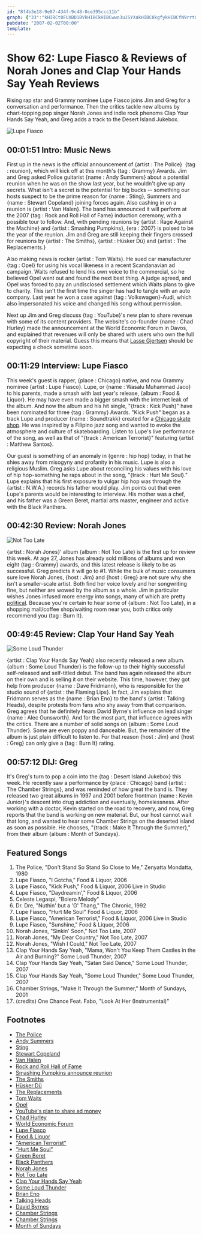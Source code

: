 ```yaml
---
id: "8f4b3e18-9e87-434f-9c48-0ce395ccc11b"
graph: {"33":"kHIBCt0FUXBD1BVkHIBCkHIBCwwo3uJSYXakHIBC0kgfykHIBCfN9rrt0FUXN1noQt0FUXt0FUXuIFlDBLej8adrSb","J5":"BKVd6MOJ5z3tRZRBKVd63TmBdBKVd604xINBKVd6BD1BVBKVd6BKVd6oQRbIBB5sDBD1BV04xINPmDmp3TmBdBLfgI","1YU":"BD1BVBF53CBF53CkVjO2X6cfdgMit6BHm1GgMit6","2AX":"N6cp9qQbmKN6cp9P6sZ2BAyq6N6cp9BKuZIP6sZ2BLCzxcMXwhX6cfdgMit6BHm1GgMit6","2NC":"6ZQjVMOJ5z6ZQjVFAmjn6ZQjVUgfr90UlVV6ZQjV0UlVVUgfr9"}
pubdate: "2007-02-02T00:00"
template: 
---
```






# Show 62: Lupe Fiasco & Reviews of Norah Jones and Clap Your Hands Say Yeah Reviews

Rising rap star and Grammy nominee Lupe Fiasco joins Jim and Greg for a conversation and performance. Then the critics tackle new albums by chart-topping pop singer Norah Jones and indie rock phenoms Clap Your Hands Say Yeah, and Greg adds a track to the Desert Island Jukebox.

![Lupe Fiasco](https://static.soundopinions.org/images/2007/lupefiasco.jpg)



## 00:01:51 Intro: Music News

First up in the news is the official announcement of {artist : The Police}  {tag : reunion}, which will kick off at this month's {tag : Grammy} Awards. Jim and Greg asked Police guitarist {name : Andy Summers} about a potential reunion when he was on the show last year, but he wouldn't give up any secrets. What isn't a secret is the potential for big bucks -- something our hosts suspect to be the prime reason for {name : Sting}, Summers and {name : Stewart Copeland} joining forces again. Also cashing in on a reunion is {artist : Van Halen}. The band has announced it will perform at the 2007 {tag : Rock and Roll Hall of Fame} induction ceremony, with a possible tour to follow. And, with pending reunions by {artist : Rage Against the Machine} and {artist : Smashing Pumpkins}, {era : 2007} is poised to be the year of the reunion. Jim and Greg are still keeping their fingers crossed for reunions by {artist : The Smiths}, {artist : Hüsker Dü} and {artist : The Replacements.}

Also making news is rocker {artist : Tom Waits}. He sued car manufacturer {tag : Opel} for using his vocal likeness in a recent Scandanavian ad campaign. Waits refused to lend his own voice to the commercial, so he believed Opel went out and found the next best thing. A judge agreed, and Opel was forced to pay an undisclosed settlement which Waits plans to give to charity. This isn't the first time the singer has had to tangle with an auto company. Last year he won a case against {tag : Volkswagen}-Audi, which also impersonated his voice and changed his song without permission.

Next up Jim and Greg discuss {tag : YouTube}'s new plan to share revenue with some of its content providers. The website's co-founder {name : Chad Hurley} made the announcement at the World Economic Forum in Davos, and explained that revenues will only be shared with users who own the full copyright of their material. Guess this means that [Lasse Gjertsen](http://www.youtube.com/watch?v=JzqumbhfxRo&eurl) should be expecting a check sometime soon.



## 00:11:29 Interview: Lupe Fiasco

This week's guest is rapper, {place : Chicago} native, and now Grammy nominee {artist : Lupe Fiasco}. Lupe, or {name : Wasalu Muhammad Jaco} to his parents, made a smash with last year's release, {album : Food & Liquor}. He may have even made a bigger smash with the internet leak of the album. And now the album and his hit single, "{track : Kick Push}" have been nominated for three {tag : Grammy} Awards. "Kick Push" began as a track Lupe and producer {name : Soundtrakk} created for a [Chicago skate shop](http://www.upriseskateshop.com/). He was inspired by a Filipino jazz song and wanted to evoke the atmosphere and culture of skateboarding. Listen to Lupe's live performance of the song, as well as that of "{track : American Terrorist}" featuring {artist : Matthew Santos}.

Our guest is something of an anomaly in {genre : hip hop} today, in that he shies away from misogyny and profanity in his music. Lupe is also a religious Muslim. Greg asks Lupe about reconciling his values with his love of hip hop-something he raps about in the song, "{track : Hurt Me Soul}." Lupe explains that his first exposure to vulgar hip hop was through the {artist : N.W.A.} records his father would play. Jim points out that even Lupe's parents would be interesting to interview. His mother was a chef, and his father was a Green Beret, martial arts master, engineer and active with the Black Panthers.



## 00:42:30 Review: Norah Jones

![Not Too Late](https://static.soundopinions.org/assets/62/1YU0.jpg)

{artist : Norah Jones}' album {album : Not Too Late} is the first up for review this week. At age 27, Jones has already sold millions of albums and won eight {tag : Grammy} awards, and this latest release is likely to be as successful. Greg predicts it will go to #1. While the bulk of music consumers sure love Norah Jones, {host : Jim} and {host : Greg} are not sure why she isn't a smaller-scale artist. Both find her voice lovely and her songwriting fine, but neither are wowed by the album as a whole. Jim in particular wishes Jones infused more energy into songs, many of which are pretty [political](http://www.lyrics4all.net/n/norah-jones/not-too-late/my-dear-country.php). Because you're certain to hear some of {album : Not Too Late}, in a shopping mall/coffee shop/waiting room near you, both critics only recommend you {tag : Burn It}.



## 00:49:45 Review: Clap Your Hand Say Yeah

![Some Loud Thunder](https://static.soundopinions.org/assets/62/2AX0.jpg)

{artist : Clap Your Hands Say Yeah} also recently released a new album. {album : Some Loud Thunder} is the follow-up to their highly successful self-released and self-titled debut. The band has again released the album on their own and is selling it on their website. This time, however, they got help from producer {name : Dave Fridmann}, who is responsible for the studio sound of {artist : the Flaming Lips}. In fact, Jim explains that Fridmann serves as the {name : Brian Eno} to the band's {artist : Talking Heads}, despite protests from fans who shy away from that comparison. Greg agrees that he definitely hears David Byrne's influence on lead singer {name : Alec Ounsworth}. And for the most part, that influence agrees with the critics. There are a number of solid songs on {album : Some Loud Thunder}. Some are even poppy and danceable. But, the remainder of the album is just plain difficult to listen to. For that reason {host : Jim} and {host : Greg} can only give a {tag : Burn It} rating.



## 00:57:12 DIJ: Greg

It's Greg's turn to pop a coin into the {tag : Desert Island Jukebox} this week. He recently saw a performance by {place : Chicago} band {artist : The Chamber Strings}, and was reminded of how great the band is. They released two great albums in 1997 and 2001 before frontman {name : Kevin Junior}'s descent into drug addiction and eventually, homelessness. After working with a doctor, Kevin started on the road to recovery, and now, Greg reports that the band is working on new material. But, our host cannot wait that long, and wanted to hear some Chamber Strings on the deserted island as soon as possible. He chooses, "{track : Make It Through the Summer}," from their album {album : Month of Sundays}.



## Featured Songs

1. The Police, "Don't Stand So Stand So Close to Me," Zenyatta Mondatta, 1980
2. Lupe Fiasco, "I Gotcha," Food & Liquor, 2006
3. Lupe Fiasco, "Kick Push," Food & Liquor, 2006 Live in Studio
4. Lupe Fiasco, "Daydreamin'," Food & Liquor, 2006
5. Celeste Legaspi, "Bolero Melody"
6. Dr. Dre, "Nuthin' but a 'G' Thang," The Chronic, 1992
7. Lupe Fiasco, "Hurt Me Soul" Food & Liquor, 2006
8. Lupe Fiasco, "American Terrorist," Food & Liquor, 2006 Live in Studio
9. Lupe Fiasco, "Sunshine," Food & Liquor, 2006
10. Norah Jones, "Sinkin' Soon," Not Too Late, 2007
11. Norah Jones, "My Dear Country," Not Too Late, 2007
12. Norah Jones, "Wish I Could," Not Too Late, 2007
13. Clap Your Hands Say Yeah, "Mama, Won't You Keep Them Castles in the Air and Burning?" Some Loud Thunder, 2007
14. Clap Your Hands Say Yeah, "Satan Said Dance," Some Loud Thunder, 2007
15. Clap Your Hands Say Yeah, "Some Loud Thunder," Some Loud Thunder, 2007
16. Chamber Strings, "Make It Through the Summer," Month of Sundays, 2001
17. (credits) One Chance Feat. Fabo, "Look At Her (Instrumental)"



## Footnotes

- [The Police](http://www.allmusic.com/cg/amg.dll?p=amg&sql=11:y69fs35ba3vg)
- [Andy Summers](http://www.andysummers.com/)
- [Sting](http://www.sting.com/)
- [Stewart Copeland](http://www.stewartcopeland.net/)
- [Van Halen](http://www.van-halen.com/)
- [Rock and Roll Hall of Fame](http://www.rockhall.com/)
- [Smashing Pumpkins announce reunion](http://www.nme.com/news/smashing-pumpkins/26081)
- [The Smiths](http://www.allmusic.com/cg/amg.dll?p=amg&sql=11:97yvad8kv8w4)
- [Hüsker Dü](http://www.allmusic.com/cg/amg.dll?p=amg&sql=11:51r67uu0h0jg)
- [The Replacements](http://en.wikipedia.org/wiki/The_Replacements)
- [Tom Waits](http://www.officialtomwaits.com/main.htm)
- [Opel](http://www.opel.com/flash.html)
- [YouTube's plan to share ad money](http://news.bbc.co.uk/2/hi/business/6305957.stm)
- [Chad Hurley](http://www.youtube.com/watch?v=QCVxQ_3Ejkg)
- [World Economic Forum](http://www.weforum.org/en/index.htm)
- [Lupe Fiasco](http://www.lupefiasco.com/)
- [Food & Liquor](http://www.metacritic.com/music/artists/fiascolupe/foodandliquor?q=lupe)
- ["American Terrorist"](http://www.azlyrics.com/lyrics/lupefiasco/americanterrorist.html)
- ["Hurt Me Soul"](http://www.azlyrics.com/lyrics/lupefiasco/hurtmesoul.html)
- [Green Beret](http://www.specialoperations.com/Army/Special_Forces/default.html)
- [Black Panthers](http://www.blackpanther.org/legacynew.htm)
- [Norah Jones](http://www.norahjones.com/)
- [Not Too Late](http://www.metacritic.com/music/artists/jonesnorah/nottoolate?q=norah%20jones)
- [Clap Your Hands Say Yeah](http://www.clapyourhandssayyeah.com/)
- [Some Loud Thunder](http://www.metacritic.com/music/artists/clapyourhandssayyeah/someloudthunder?q=clap%20your%20hands)
- [Brian Eno](http://www.enoweb.co.uk/)
- [Talking Heads](http://www.allmusic.com/cg/amg.dll?p=amg&sql=11:vxoibkk96ak0)
- [David Byrnes](http://www.davidbyrne.com/)
- [Chamber Strings](http://www.chicagotribune.com/entertainment/music/chi-0701190159jan19,1,4042548.story?coll=chi-ent_music-hed)
- [Chamber Strings](http://www.allmusic.com/cg/amg.dll?p=amg&sql=11:4xkvu3qhan2k~T1)
- [Month of Sundays](http://www.amazon.com/Month-Sundays-Chamber-Strings/dp/B00005AKGS)